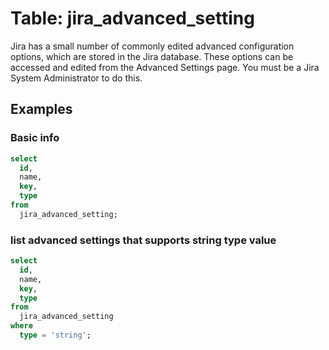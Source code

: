# Table: jira_advanced_setting

Jira has a small number of commonly edited advanced configuration options, which are stored in the Jira database. These options can be accessed and edited from the Advanced Settings page. You must be a Jira System Administrator to do this.

## Examples

### Basic info

```sql
select
  id,
  name,
  key,
  type
from
  jira_advanced_setting;
```

### list advanced settings that supports string type value

```sql
select
  id,
  name,
  key,
  type
from
  jira_advanced_setting
where
  type = 'string';
```
